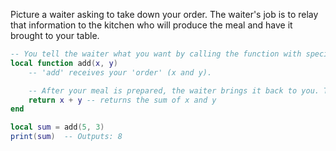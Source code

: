 Picture a waiter asking to take down your order. The waiter's job is to relay that information to the kitchen who will produce the meal and have it brought to your table.

```lua
-- You tell the waiter what you want by calling the function with specific instructions.
local function add(x, y)
    -- 'add' receives your 'order' (x and y).

    -- After your meal is prepared, the waiter brings it back to you. This is what the return keyword does in a function.
    return x + y -- returns the sum of x and y 
end

local sum = add(5, 3)
print(sum)  -- Outputs: 8
```